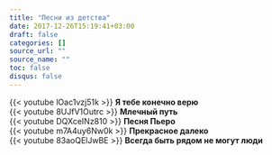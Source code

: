 ```yaml
---
title: "Песни из детства"
date: 2017-12-26T15:19:41+03:00
draft: false
categories: []
source_url: ""
source_name: ""
toc: false
disqus: false
---
```


<div class="row">
  <div class="col-sm-6">
    {{< youtube lOac1vzj51k >}}
    <strong>Я тебе конечно верю</strong>
  </div>
  <div class="col-sm-6">
    {{< youtube 8UJfV1Outrc >}}
    <strong>Млечный путь</strong>
  </div>
</div>
<!--more-->
<div class="row">
  <div class="col-sm-6">
    {{< youtube DQXceINz810 >}}
    <strong>Песня Пьеро</strong>
  </div>
  <div class="col-sm-6">
    {{< youtube m7A4uy6Nw0k >}}
    <strong>Прекрасное далеко</strong>
  </div>
  <div class="col-sm-6">
    {{< youtube 83aoQElJwBE >}}
    <strong>Всегда быть рядом не могут люди</strong>
  </div>
</div>
